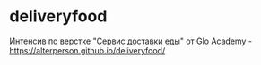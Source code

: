 # deliveryfood

Интенсив по верстке "Сервис доставки еды" от Glo Academy - https://alterperson.github.io/deliveryfood/
